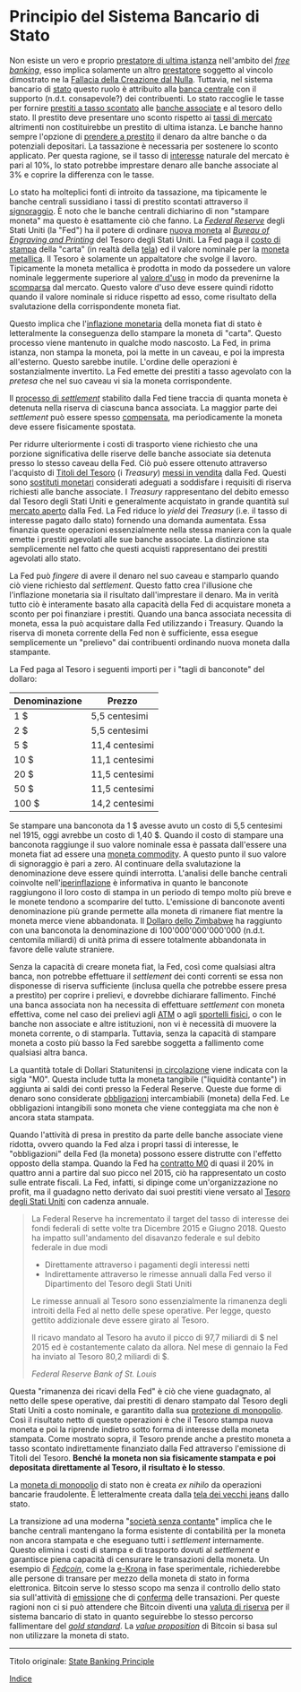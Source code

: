 # Principio del Sistema Bancario di Stato



Non esiste un vero e proprio [prestatore di ultima istanza](https://it.wikipedia.org/wiki/Prestatore_di_ultima_istanza) nell'ambito del [_free banking_](https://it.wikipedia.org/wiki/Free_banking), esso implica solamente un altro [prestatore](ch101-glossary.md#dare-in-prestito-investire) soggetto al vincolo dimostrato ne la [Fallacia della Creazione dal Nulla](ch084-thin-air-fallacy.md). Tuttavia, nel sistema bancario di [stato](ch101-glossary.md#stato) questo ruolo è attribuito alla [banca centrale](https://it.wikipedia.org/wiki/Banca_centrale) con il supporto (n.d.t. consapevole?) dei contribuenti. Lo stato raccoglie le tasse per fornire [prestiti a tasso scontato](https://en.wikipedia.org/wiki/Discount_window) alle [banche associate](https://en.wikipedia.org/wiki/Structure_of_the_Federal_Reserve_System) e al tesoro dello stato. Il prestito deve presentare uno sconto rispetto ai [tassi di mercato](https://www.frbdiscountwindow.org/pages/discount-rates/current-discount-rates) altrimenti non costituirebbe un prestito di ultima istanza. Le banche hanno sempre l'opzione di [prendere a prestito](ch101-glossary.md#prendere-a-prestito) il denaro da altre banche o da potenziali depositari. La tassazione è necessaria per sostenere lo sconto applicato. Per questa ragione, se il tasso di [interesse](ch101-glossary.md#interesse) naturale del mercato è pari al 10%, lo stato potrebbe imprestare denaro alle banche associate al 3% e coprire la differenza con le tasse.

Lo stato ha molteplici fonti di introito da tassazione, ma tipicamente le banche centrali sussidiano i tassi di prestito scontati attraverso il [signoraggio](https://en.wikipedia.org/wiki/Seigniorage). È noto che le banche centrali dichiarino di non "stampare moneta" ma questo è esattamente ciò che fanno. La [_Federal Reserve_](https://it.wikipedia.org/wiki/Federal_Reserve_System) degli Stati Uniti (la "Fed") ha il potere di ordinare [nuova moneta](https://www.newyorkfed.org/aboutthefed/fedpoint/fed01.html) al [_Bureau of Engraving and Printing_](https://www.moneyfactory.gov/) del Tesoro degli Stati Uniti. La Fed paga il [costo di stampa](https://www.federalreserve.gov/faqs/currency_12771.htm) della "carta" (in realtà della [tela](https://www.moneyfactory.gov/hmimpaperandink.html)) ed il valore nominale per la [moneta metallica](https://en.wikipedia.org/wiki/Coin). Il Tesoro è solamente un appaltatore che svolge il lavoro. Tipicamente la moneta metallica è prodotta in modo da possedere un valore nominale leggermente superiore al [valore d'uso](https://en.wikipedia.org/wiki/Use_value) in modo da prevenirne la [scomparsa](https://it.wikipedia.org/wiki/Legge_di_Gresham) dal mercato. Questo valore d'uso deve essere quindi ridotto quando il valore nominale si riduce rispetto ad esso, come risultato della svalutazione della corrispondente moneta fiat.

Questo implica che l'[inflazione monetaria](https://en.wikipedia.org/wiki/Monetary_inflation) della moneta fiat di stato è letteralmente la conseguenza dello stampare la moneta di "carta". Questo processo viene mantenuto in qualche modo nascosto. La Fed, in prima istanza, non stampa la moneta, poi la mette in un caveau, e poi la impresta all'esterno. Questo sarebbe inutile. L'ordine delle operazioni è sostanzialmente invertito. La Fed emette dei prestiti a tasso agevolato con la _pretesa_ che nel suo caveau vi sia la moneta corrispondente. 

Il [processo di _settlement_](https://en.wikipedia.org/wiki/Fedwire) stabilito dalla Fed tiene traccia di quanta moneta è detenuta nella riserva di ciascuna banca associata. La maggior parte dei _settlement_ può essere spesso [compensata](https://it.wikipedia.org/wiki/Compensazione), ma periodicamente la moneta deve essere fisicamente spostata.

Per ridurre ulteriormente i costi di trasporto viene richiesto che una porzione significativa delle riserve delle banche associate sia detenuta presso lo stesso caveau della Fed. Ciò può essere ottenuto attraverso l'acquisto di [Titoli del Tesoro](https://en.wikipedia.org/wiki/United_States_Treasury_security) (i _Treasury_) [messi in vendita](https://www.stlouisfed.org/in-plain-english/a-closer-look-at-open-market-operations) dalla Fed. Questi sono [sostituti monetari](https://wiki.mises.org/wiki/Money_substitutes) considerati adeguati a soddisfare i requisiti di riserva richiesti alle banche associate. I _Treasury_ rappresentano del debito emesso dal Tesoro degli Stati Uniti e generalmente acquistato in grande quantità sul [mercato aperto](https://www.stlouisfed.org/in-plain-english/a-closer-look-at-open-market-operations) dalla Fed. La Fed riduce lo _yield_ dei _Treasury_ (i.e. il tasso di interesse pagato dallo stato) fornendo una domanda aumentata. Essa finanzia queste operazioni essenzialmente nella stessa maniera con la quale emette i prestiti agevolati alle sue banche associate. La distinzione sta semplicemente nel fatto che questi acquisti rappresentano dei prestiti agevolati allo stato.

La Fed può _fingere_ di avere il denaro nel suo caveau e stamparlo quando ciò viene richiesto dal _settlement_. Questo fatto crea l'illusione che l'inflazione monetaria sia il risultato dall'imprestare il denaro. Ma in verità tutto ciò è interamente basato alla capacità della Fed di acquistare moneta a sconto per poi finanziare i prestiti. Quando una banca associata necessita di moneta, essa la può acquistare dalla Fed utilizzando i Treasury. Quando la riserva di moneta corrente della Fed non è sufficiente, essa esegue semplicemente un "prelievo" dai contribuenti ordinando nuova moneta dalla stampante. 

La Fed paga al Tesoro i seguenti importi per i "tagli di banconote" del dollaro:

| Denominazione  | Prezzo         |
| -------------- | -------------- |
| 1 $            | 5,5 centesimi  |
| 2 $            | 5,5 centesimi  |
| 5 $            | 11,4 centesimi |
| 10 $           | 11,1 centesimi |
| 20 $           | 11,5 centesimi |
| 50 $           | 11,5 centesimi |
| 100 $          | 14,2 centesimi |

Se stampare una banconota da 1 $ avesse avuto un costo di 5,5 centesimi nel 1915, oggi avrebbe un costo di 1,40 $. Quando il costo di stampare una banconota raggiunge il suo valore nominale essa è passata dall'essere una moneta fiat ad essere una [moneta commodity](https://it.wikipedia.org/wiki/Moneta_merce). A questo punto il suo valore di signoraggio è pari a zero. Al continuare della svalutazione la denominazione deve essere quindi interrotta. L'analisi delle banche centrali coinvolte nell'[iperinflazione](https://en.wikipedia.org/wiki/Hyperinflation_in_Venezuela) è informativa in quanto le banconote raggiungono il loro costo di stampa in un periodo di tempo molto più breve e le monete tendono a scomparire del tutto. L'emissione di banconote aventi denominazione più grande permette alla moneta di rimanere fiat mentre la moneta merce viene abbandonata. Il [Dollaro dello Zimbabwe](https://it.wikipedia.org/wiki/Dollaro_zimbabwese) ha raggiunto con una banconota la denominazione di 100'000'000'000'000 (n.d.t. centomila miliardi) di unità prima di essere totalmente abbandonata in favore delle valute straniere.

Senza la capacità di creare moneta fiat, la Fed, così come qualsiasi altra banca, non potrebbe effettuare il _settlement_ dei conti correnti se essa non disponesse di riserva sufficiente (inclusa quella che potrebbe essere presa a prestito) per coprire i prelievi, e dovrebbe dichiarare fallimento. Finché una banca associata non ha necessita di effettuare _settlement_ con moneta effettiva, come nel caso dei prelievi agli [ATM](https://it.wikipedia.org/wiki/Sportello_automatico) o agli [sportelli fisici](https://en.wikipedia.org/wiki/Bank_teller), o con le banche non associate e altre istituzioni, non vi è necessità di muovere la moneta corrente, o di stamparla. Tuttavia, senza la capacità di stampare moneta a costo più basso la Fed sarebbe soggetta a fallimento come qualsiasi altra banca.

La quantità totale di Dollari Statunitensi [in circolazione](https://en.wikipedia.org/wiki/Money_supply#United_States) viene indicata con la sigla "M0". Questa include tutta la moneta tangibile ("liquidità contante") in aggiunta ai saldi dei conti presso la Federal Reserve. Queste due forme di denaro sono considerate [obbligazioni](https://en.wikipedia.org/wiki/Money_supply#United_State) intercambiabili (moneta) della Fed. Le obbligazioni intangibili sono moneta che viene conteggiata ma che non è ancora stata stampata.

Quando l'attività di presa in prestito da parte delle banche associate viene ridotta, ovvero quando la Fed alza i propri tassi di interesse, le "obbligazioni" della Fed (la moneta) possono essere distrutte con l'effetto opposto della stampa. Quando la Fed ha [contratto M0](https://tradingeconomics.com/united-states/money-supply-m0) di quasi il 20% in quattro anni a partire dal suo picco nel 2015, ciò ha rappresentato un costo sulle entrate fiscali. La Fed, infatti, si dipinge come un'organizzazione no profit, ma il guadagno netto derivato dai suoi prestiti viene versato al [Tesoro degli Stati Uniti](https://www.stlouisfed.org/on-the-economy/2018/september/fed-payments-treasury-rising-interest-rates) con cadenza annuale.

> La Federal Reserve ha incrementato il target del tasso di interesse dei fondi federali di sette volte tra Dicembre 2015 e Giugno 2018. Questo ha impatto sull'andamento del disavanzo federale e sul debito federale in due modi
>
> *  Direttamente attraverso i pagamenti degli interessi netti
> * Indirettamente attraverso le rimesse annuali dalla Fed verso il Dipartimento del Tesoro degli Stati Uniti
>
> Le rimesse annuali al Tesoro sono essenzialmente la rimanenza degli introiti della Fed al netto delle spese operative. Per legge, questo gettito addizionale deve essere girato al Tesoro.
>
> Il ricavo mandato al Tesoro ha avuto il picco di 97,7 miliardi di $ nel 2015 ed è costantemente calato da allora. Nel mese di gennaio la Fed ha inviato al Tesoro 80,2 miliardi di $.
>
> *Federal Reserve Bank of St. Louis*

Questa "rimanenza dei ricavi della Fed" è ciò che viene guadagnato, al netto delle spese operative, dai prestiti di denaro stampato dal Tesoro degli Stati Uniti a costo nominale, e garantito dalla sua [protezione di monopolio](https://en.wikipedia.org/wiki/Counterfeit). Così il risultato netto di queste operazioni è che il Tesoro stampa nuova moneta e poi la riprende indietro sotto forma di interesse della moneta stampata. Come mostrato sopra, il Tesoro prende anche a prestito moneta a tasso scontato indirettamente finanziato dalla Fed attraverso l'emissione di Titoli del Tesoro. **Benché la moneta non sia fisicamente stampata e poi depositata direttamente al Tesoro, il risultato è lo stesso**.

La [moneta di monopolio](ch005-money-taxonomy.md) di stato non è creata _ex nihilo_ da operazioni bancarie fraudolente. È letteralmente creata dalla [tela dei vecchi jeans](https://www.washingtonpost.com/news/wonk/wp/2013/12/16/how-tight-jeans-almost-ruined-americas-money/) dallo stato.

La transizione ad una moderna "[società senza contante](https://www.nytimes.com/2018/11/21/business/sweden-cashless-society.html)" implica che le banche centrali mantengano la forma esistente di contabilità per la moneta non ancora stampata e che eseguano tutti i _settlement_ internamente. Questo elimina i costi di stampa e di trasporto dovuti al _settlement_ e garantisce piena capacità di censurare le transazioni della moneta. Un esempio di [_Fedcoin_](ch087-fedcoin-objectives.md), come la [e-Krona](https://www.riksbank.se/en-gb/payments--cash/e-krona) in fase sperimentale, richiederebbe alle persone di transare per mezzo della moneta di stato in forma elettronica. Bitcoin serve lo stesso scopo ma senza il controllo dello stato sia sull'attività di [emissione](ch101-glossary.md#inflazione) che di [conferma](ch101-glossary.md#conferma) delle transazioni. Per queste ragioni non ci si può attendere che Bitcoin diventi una [valuta di riserva](ch077-reserve-currency-fallacy.md) per il sistema bancario di stato in quanto seguirebbe lo stesso percorso fallimentare del [_gold standard_](https://it.wikipedia.org/wiki/Sistema_aureo). La [_value proposition_](https://it.wikipedia.org/wiki/Sistema_aureo) di Bitcoin si basa sul non utilizzare la moneta di stato.

---

Titolo originale: [State Banking Principle](https://github.com/libbitcoin/libbitcoin-system/wiki/State-Banking-Principle)

[Indice](/README.md)
